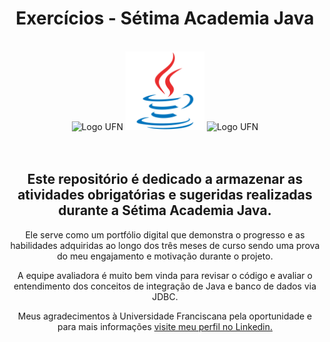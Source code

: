 <p align="center">
  
<h1 align="center"> Exercícios - Sétima Academia Java </h1><br>

<div align="center">
    <img alt="Logo UFN" width="25%" src="https://site.ufn.edu.br/img/marcaUFN.6b48e203.png">
    <img alt="Java" width="25%" src="https://raw.githubusercontent.com/devicons/devicon/master/icons/java/java-original.svg">
    <img alt="Logo UFN" width="25%" src="https://site.ufn.edu.br/img/marcaUFN.6b48e203.png">
<div><br><br>
  
<h2>Este repositório é dedicado a armazenar as atividades obrigatórias e sugeridas realizadas durante a Sétima Academia Java.</h2> 

<p>
Ele serve como um portfólio digital que demonstra o progresso e as habilidades adquiridas ao longo dos três meses de curso sendo uma prova do meu engajamento e motivação durante o projeto.

A equipe avaliadora é muito bem vinda para revisar o código e avaliar o entendimento dos conceitos de integração de Java e banco de dados via JDBC.
</p>

<p>
Meus agradecimentos à Universidade Franciscana pela oportunidade e para mais informações <a href="https://www.linkedin.com/in/gabriel-setznagl/">visite meu perfil no Linkedin.</a>
</p>
